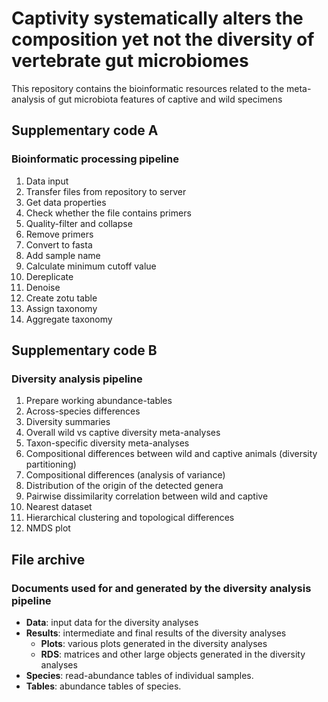 # Captivity systematically alters the composition yet not the diversity of vertebrate gut microbiomes
This repository contains the bioinformatic resources related to the meta-analysis of gut microbiota features of captive and wild specimens

## Supplementary code A
### Bioinformatic processing pipeline

1) Data input
2) Transfer files from repository to server
3) Get data properties
4) Check whether the file contains primers
5) Quality-filter and collapse
6) Remove primers
7) Convert to fasta
8) Add sample name
9) Calculate minimum cutoff value
10) Dereplicate
11) Denoise
12) Create zotu table
13) Assign taxonomy
14) Aggregate taxonomy

## Supplementary code B
### Diversity analysis pipeline

 1) Prepare working abundance-tables
 2) Across-species differences
 3) Diversity summaries
 4) Overall wild vs captive diversity meta-analyses
 5) Taxon-specific diversity meta-analyses
 6) Compositional differences between wild and captive animals (diversity partitioning)
 7) Compositional differences (analysis of variance)
 8) Distribution of the origin of the detected genera
 9) Pairwise dissimilarity correlation between wild and captive
 10) Nearest dataset
 11) Hierarchical clustering and topological differences
 12) NMDS plot

## File archive
### Documents used for and generated by the diversity analysis pipeline
- **Data**: input data for the diversity analyses
- **Results**: intermediate and final results of the diversity analyses
  - **Plots**: various plots generated in the diversity analyses
  - **RDS**: matrices and other large objects generated in the diversity analyses
- **Species**: read-abundance tables of individual samples.
- **Tables**: abundance tables of species.
